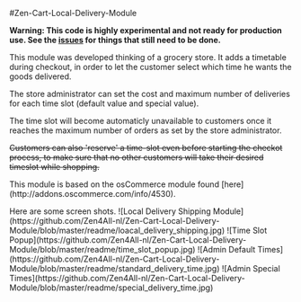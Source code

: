 #Zen-Cart-Local-Delivery-Module
<p><b>Warning: This code is highly experimental and not ready for production use. See the <a href="https://github.com/Zen4All-nl/Zen-Cart-Local-Delivery-Module/issues">issues</a> for things that still need to be done.</b></p>
<p>This module was developed thinking of a grocery store. It adds a timetable during checkout, in order to let the customer select which time he wants the goods delivered.</p>
<p>The store administrator can set the cost and maximum number of deliveries for each time slot (default value and special value).<p>
<p>The time slot will become automaticly unavailable to customers once it reaches the maximum number of orders as set by the store administrator.</p>
<p><strike>Customers can also 'reserve' a time-slot even before starting the checkot process, to make sure that no other customers will take their desired timeslot while shopping.</strike></p>
<p>This module is based on the osCommerce module found [here](http://addons.oscommerce.com/info/4530).</p>
Here are some screen shots.
![Local Delivery Shipping Module](https://github.com/Zen4All-nl/Zen-Cart-Local-Delivery-Module/blob/master/readme/loacal_delivery_shipping.jpg)
![Time Slot Popup](https://github.com/Zen4All-nl/Zen-Cart-Local-Delivery-Module/blob/master/readme/time_slot_popup.jpg)
![Admin Default Times](https://github.com/Zen4All-nl/Zen-Cart-Local-Delivery-Module/blob/master/readme/standard_delivery_time.jpg)
![Admin Special Times](https://github.com/Zen4All-nl/Zen-Cart-Local-Delivery-Module/blob/master/readme/special_delivery_time.jpg)
